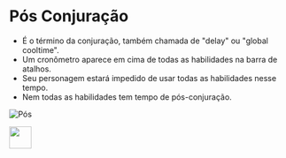 # Pós Conjuração

- É o término da conjuração, também chamada de "delay" ou "global cooltime".
- Um cronômetro aparece em cima de todas as habilidades na barra de atalhos.
- Seu personagem estará impedido de usar todas as habilidades nesse tempo.
- Nem todas as habilidades tem tempo de pós-conjuração.

![Pós](https://browiki.org/images/f/ff/Skillcd.gif)

<img src="https://browiki.org/images/f/ff/Skillcd.gif" width="40" height="40" />
